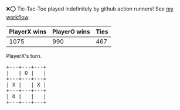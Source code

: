 :x::o: Tic-Tac-Toe played indefinitely by github action runners! See [my workflow](.github/workflows/play.yaml).

|PlayerX wins|PlayerO wins|Ties|
|-|-|-|
|1075|990|467|

PlayerX's turn.

<pre>
+---+---+---+
|   | O |   |
+---+---+---+
| X |   | X |
+---+---+---+
| O |   |   |
+---+---+---+
</pre>